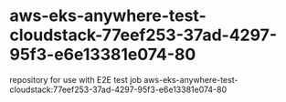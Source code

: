 # aws-eks-anywhere-test-cloudstack-77eef253-37ad-4297-95f3-e6e13381e074-80
repository for use with E2E test job aws-eks-anywhere-test-cloudstack:77eef253-37ad-4297-95f3-e6e13381e074-80

